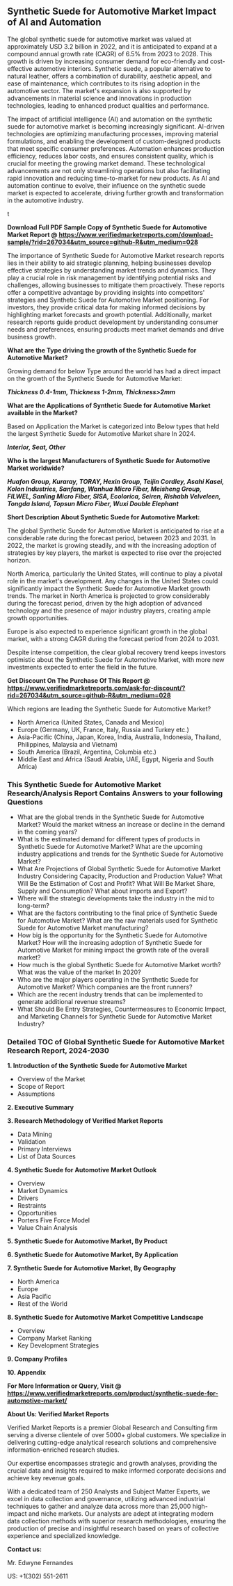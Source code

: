 <h2>Synthetic Suede for Automotive Market Impact of AI and Automation</h2><p>The global synthetic suede for automotive market was valued at approximately USD 3.2 billion in 2022, and it is anticipated to expand at a compound annual growth rate (CAGR) of 6.5% from 2023 to 2028. This growth is driven by increasing consumer demand for eco-friendly and cost-effective automotive interiors. Synthetic suede, a popular alternative to natural leather, offers a combination of durability, aesthetic appeal, and ease of maintenance, which contributes to its rising adoption in the automotive sector. The market's expansion is also supported by advancements in material science and innovations in production technologies, leading to enhanced product qualities and performance.</p><p>The impact of artificial intelligence (AI) and automation on the synthetic suede for automotive market is becoming increasingly significant. AI-driven technologies are optimizing manufacturing processes, improving material formulations, and enabling the development of custom-designed products that meet specific consumer preferences. Automation enhances production efficiency, reduces labor costs, and ensures consistent quality, which is crucial for meeting the growing market demand. These technological advancements are not only streamlining operations but also facilitating rapid innovation and reducing time-to-market for new products. As AI and automation continue to evolve, their influence on the synthetic suede market is expected to accelerate, driving further growth and transformation in the automotive industry.</p>t</p><p id="" class=""><strong>Download Full PDF Sample Copy of Synthetic Suede for Automotive Market Report @ <a href="https://www.verifiedmarketreports.com/download-sample/?rid=267034&utm_source=github-R&utm_medium=028" target="_blank">https://www.verifiedmarketreports.com/download-sample/?rid=267034&utm_source=github-R&utm_medium=028</a></strong></p><p>The importance of&nbsp;Synthetic Suede for Automotive Market research reports lies in their ability to aid strategic planning, helping businesses develop effective strategies by understanding market trends and dynamics. They play a crucial role in risk management by identifying potential risks and challenges, allowing businesses to mitigate them proactively. These reports offer a competitive advantage by providing insights into competitors' strategies and Synthetic Suede for Automotive Market positioning. For investors, they provide critical data for making informed decisions by highlighting market forecasts and growth potential. Additionally, market research reports guide product development by understanding consumer needs and preferences, ensuring products meet market demands and drive business growth.</p><p><strong>What are the&nbsp;Type driving the growth of the Synthetic Suede for Automotive Market?</strong></p><p id="" class="">Growing demand for below Type around the world has had a direct impact on the growth of the Synthetic Suede for Automotive Market:</p><em><strong>Thickness 0.4-1mm, Thickness 1-2mm, Thickness>2mm</strong></em></p><strong>What are the&nbsp;Applications&nbsp;of Synthetic Suede for Automotive Market available in the Market?</strong></p><p id="" class="">Based on Application the Market is categorized into Below types that held the largest Synthetic Suede for Automotive Market share In 2024.</p><em><strong>Interior, Seat, Other</strong></em></p><strong>Who is the largest Manufacturers of Synthetic Suede for Automotive Market worldwide?</strong></p><p><em><strong>Huafon Group, Kuraray, TORAY, Hexin Group, Teijin Cordley, Asahi Kasei, Kolon Industries, Sanfang, Wanhua Micro Fiber, Meisheng Group, FILWEL, Sanling Micro Fiber, SISA, Ecolorica, Seiren, Rishabh Velveleen, Tongda Island, Topsun Micro Fiber, Wuxi Double Elephant</strong></em></p><p id="" class=""><strong>Short Description About Synthetic Suede for Automotive Market:</strong></p><p>The global Synthetic Suede for Automotive Market is anticipated to rise at a considerable rate during the forecast period, between 2023 and 2031. In 2022, the market is growing steadily, and with the increasing adoption of strategies by key players, the market is expected to rise over the projected horizon.</p><p>North America, particularly the United States, will continue to play a pivotal role in the market's development. Any changes in the United States could significantly impact the Synthetic Suede for Automotive Market growth trends. The market in North America is projected to grow considerably during the forecast period, driven by the high adoption of advanced technology and the presence of major industry players, creating ample growth opportunities.</p><p>Europe is also expected to experience significant growth in the global market, with a strong CAGR during the forecast period from 2024 to 2031.</p><p>Despite intense competition, the clear global recovery trend keeps investors optimistic about the Synthetic Suede for Automotive Market, with more new investments expected to enter the field in the future.</p><p id="" class=""><strong>Get Discount On The Purchase Of This Report @ <a href="https://www.verifiedmarketreports.com/ask-for-discount/?rid=267034&utm_source=github-R&utm_medium=028" target="_blank">https://www.verifiedmarketreports.com/ask-for-discount/?rid=267034&utm_source=github-R&utm_medium=028</a></strong></p>Which regions are leading the Synthetic Suede for Automotive Market?</p><ul><li>North America (United States, Canada and Mexico)</li><li>Europe (Germany, UK, France, Italy, Russia and Turkey etc.)</li><li>Asia-Pacific (China, Japan, Korea, India, Australia, Indonesia, Thailand, Philippines, Malaysia and Vietnam)</li><li>South America (Brazil, Argentina, Columbia etc.)</li><li>Middle East and Africa (Saudi Arabia, UAE, Egypt, Nigeria and South Africa)</li></ul><h3 id="" class="">This Synthetic Suede for Automotive Market Research/Analysis Report Contains Answers to your following Questions</h3><ul><li>What are the global trends in the Synthetic Suede for Automotive Market? Would the market witness an increase or decline in the demand in the coming years?</li><li>What is the estimated demand for different types of products in Synthetic Suede for Automotive Market? What are the upcoming industry applications and trends for the Synthetic Suede for Automotive Market?</li><li>What Are Projections of Global Synthetic Suede for Automotive Market Industry Considering Capacity, Production and Production Value? What Will Be the Estimation of Cost and Profit? What Will Be Market Share, Supply and Consumption? What about imports and Export?</li><li>Where will the strategic developments take the industry in the mid to long-term?</li><li>What are the factors contributing to the final price of Synthetic Suede for Automotive Market? What are the raw materials used for Synthetic Suede for Automotive Market manufacturing?</li><li>How big is the opportunity for the Synthetic Suede for Automotive Market? How will the increasing adoption of Synthetic Suede for Automotive Market for mining impact the growth rate of the overall market?</li><li>How much is the global Synthetic Suede for Automotive Market worth? What was the value of the market In 2020?</li><li>Who are the major players operating in the Synthetic Suede for Automotive Market? Which companies are the front runners?</li><li>Which are the recent industry trends that can be implemented to generate additional revenue streams?</li><li>What Should Be Entry Strategies, Countermeasures to Economic Impact, and Marketing Channels for Synthetic Suede for Automotive Market Industry?</li></ul><h3 id="" class="">Detailed TOC of Global Synthetic Suede for Automotive Market Research Report, 2024-2030</h3><p id="" class=""><strong>1. Introduction of the Synthetic Suede for Automotive Market</strong></p><ul><li>Overview of the Market</li><li>Scope of Report</li><li>Assumptions</li></ul><p id="" class=""><strong>2. Executive Summary</strong></p><p id="" class=""><strong>3. Research Methodology of Verified Market Reports</strong></p><ul><li>Data Mining</li><li>Validation</li><li>Primary Interviews</li><li>List of Data Sources</li></ul><p id="" class=""><strong>4. Synthetic Suede for Automotive Market Outlook</strong></p><ul><li>Overview</li><li>Market Dynamics</li><li>Drivers</li><li>Restraints</li><li>Opportunities</li><li>Porters Five Force Model</li><li>Value Chain Analysis</li></ul><p id="" class=""><strong>5. Synthetic Suede for Automotive Market, By Product</strong></p><p id="" class=""><strong>6. Synthetic Suede for Automotive Market, By Application</strong></p><p id="" class=""><strong>7. Synthetic Suede for Automotive Market, By Geography</strong></p><ul><li>North America</li><li>Europe</li><li>Asia Pacific</li><li>Rest of the World</li></ul><p id="" class=""><strong>8. Synthetic Suede for Automotive Market Competitive Landscape</strong></p><ul><li>Overview</li><li>Company Market Ranking</li><li>Key Development Strategies</li></ul><p id="" class=""><strong>9. Company Profiles</strong></p><p id="" class=""><strong>10. Appendix</strong></p><p id="" class=""><strong>For More Information or Query, Visit @ <a href="https://www.verifiedmarketreports.com/product/synthetic-suede-for-automotive-market/" target="_blank">https://www.verifiedmarketreports.com/product/synthetic-suede-for-automotive-market/</a></strong></p><p id="" class=""><strong>About Us: Verified Market Reports</strong></p><p id="" class="">Verified Market Reports is a premier Global Research and Consulting firm serving a diverse clientele of over 5000+ global customers. We specialize in delivering cutting-edge analytical research solutions and comprehensive information-enriched research studies.</p><p id="" class="">Our expertise encompasses strategic and growth analyses, providing the crucial data and insights required to make informed corporate decisions and achieve key revenue goals.</p><p id="" class="">With a dedicated team of 250 Analysts and Subject Matter Experts, we excel in data collection and governance, utilizing advanced industrial techniques to gather and analyze data across more than 25,000 high-impact and niche markets. Our analysts are adept at integrating modern data collection methods with superior research methodologies, ensuring the production of precise and insightful research based on years of collective experience and specialized knowledge.</p><p id="" class=""><strong>Contact us:</strong></p><p id="" class="">Mr. Edwyne Fernandes</p><p id="" class="">US: +1(302) 551-2611</p>